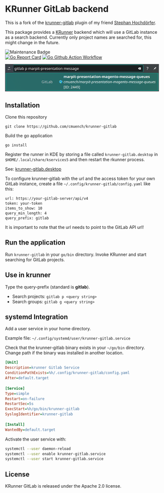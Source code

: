 # KRunner GitLab backend

This is a fork of the [krunner-gitlab](https://github.com/shochdoerfer/krunner-gitlab) plugin of my friend [Stephan Hochdörfer](https://github.com/shochdoerfer).

This package provides a [KRunner](https://blog.davidedmundson.co.uk/blog/cross-process-runners/) backend which will use a GitLab instance as a search backend. Currently only project names are searched for, this might change in the future.

![Maintenance Badge](https://img.shields.io/maintenance/yes/2023.svg)                                      
[![Go Report Card](https://goreportcard.com/badge/github.com/cmuench/krunner-gitlab)](https://goreportcard.com/report/github.com/cmuench/krunner-gitlab)
[![Go Github Action Workflow](https://github.com/cmuench/krunner-gitlab/workflows/Go/badge.svg)](https://github.com/cmuench/krunner-gitlab/actions?query=workflow%3AGo)

![20230225102929.png](docs%2F20230225102929.png)

## Installation

Clone this repository

```
git clone https://github.com/cmuench/krunner-gitlab
```

Build the go application

```
go install
```

Register the runner in KDE by storing a file called `krunner-gitlab.desktop` in `$HOME/.local/share/kservices5` and then restart the rkunner process.

See: [krunner-gitlab.desktop](krunner-gitlab.desktop)

To configure krunner-gitlab with the url and the access token for your own GitLab instance, create a file `~/.config/krunner-gitlab/config.yaml` like this:

```
url: https://your-gitlab-server/api/v4
token: your-token
items_to_show: 10
query_min_length: 4
query_prefix: gitlab

```

It is important to note that the url needs to point to the GitLab API url!

## Run the application

Run `krunner-gitlab` in your `go/bin` directory. Invoke KRunner and start searching for GitLab projects.

## Use in krunner

Type the query-prefix (standard is **gitlab**).

- Search projects: `gitlab p <query string>`
- Search groups: `gitlab g <query string>`

## systemd Integration

Add a user service in your home directory.

Example file: `~/.config/systemd/user/krunner-gitlab.service`

Check that the krunner-gitlab binary exists in your `~/go/bin` directory. Change path if the binary was installed
in another location.

```ini
[Unit]
Description=krunner Gitlab Service
ConditionPathExists=%h/.config/krunner-gitlab/config.yaml
After=default.target

[Service]
Type=simple
Restart=on-failure
RestartSec=5s
ExecStart=%h/go/bin/krunner-gitlab
SyslogIdentifier=krunner-gitlab

[Install]
WantedBy=default.target
```

Activate the user service with:

```bash
systemctl --user daemon-reload
systemctl --user enable krunner-gitlab.service
systemctl --user start krunner-gitlab.service
```

## License

KRunner GitLab is released under the Apache 2.0 license.
